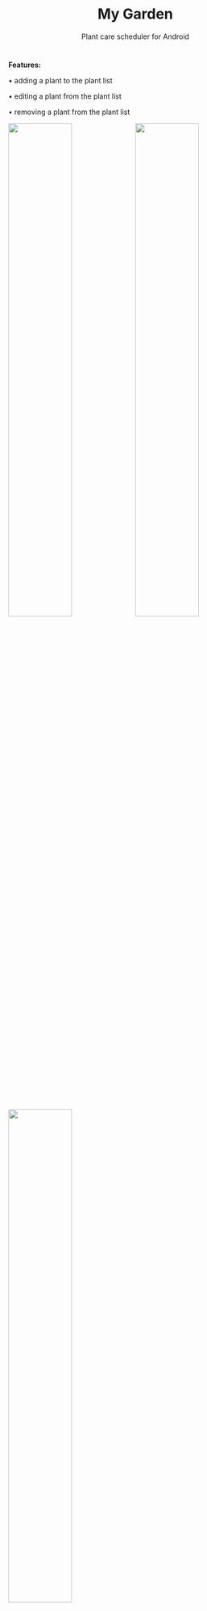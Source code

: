# <h1 align="center">My Garden</h1>

<p align="center">Plant care scheduler for Android</p>

#

**Features:**

• adding a plant to the plant list 

• editing a plant from the plant list

• removing a plant from the plant list

<img src="https://i.imgur.com/o52phKc.png" width=50% height=50%><img src="https://i.imgur.com/sRiojRF.png" width=50% height=50%><img src="https://i.imgur.com/y0C1e8u.png" width=50% height=50%>

• changing the frequency of watering the plant

• changing the frequency of fertilizing the plant

• changing the frequency of transplanting the plant

<img src="https://i.imgur.com/9ZNap5p.png" width=50% height=50%><img src="https://i.imgur.com/Qe4V4VT.png" width=50% height=50%>

• selecting location of the plant using a light sensor,

<img src="https://i.imgur.com/KpTVTn7.png" width=50% height=50%><img src="https://i.imgur.com/kqqMLkg.png" width=50% height=50%>

• marking a task and removing it from the task list

<img src="https://i.imgur.com/stxD9G0.png" width=50% height=50%>








